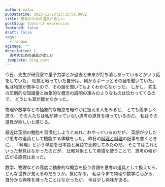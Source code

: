 ```yaml
---
author: matac
pubDatetime: 2023-11-23T23:32:58.000Z
title: 思考のための道具が欲しい
postSlug: tools-of-expression
featured: false
draft: false
tags:
  - random
ogImage: ""
description: |
  思考のための道具が欲しい
_template: blog_post
---
```


今日、先生が研究室で量子力学とか過去と未来が打ち消しあっているとかいう話をしていた。
眠気と戦っていた自分は、側からボーッとその話を聞いていた。
私は物理が苦手なので、その話を聞いてもよくわからなかった。
しかし、先生の圧倒的な知識量と抽象的な概念の説明の凄みのようなものは伝わってくるので、
どうにも耳が離せなかった。

物理や数学などの抽象的な概念を軽やかに扱える人をみると、
とても羨ましく思う。
その人たちは私が持っていない思考の道具を持っているのだ。
私はその道具が欲しいと感じる。

最近は英語の勉強を習慣化しようとあれこれやっているのだが、
英語が少しだけ思考の道具として機能する体験をした。
昨日の[料理と料理](/blog/cooking-and-cooking)の記事を書くときに、
「料理」という単語を日本語と英語で比較してみたのだ。
そこではこれといった発見はなかったのだが、
比較対象として英語を使うことで、思考の幅が広がる感覚はあった。

数学、物理などの高度に抽象的な概念を扱う言語を思考の道具として扱えたら、
どんな世界が見えるのだろうか。気になる。
私は今まで物理や数学に心から、自分から興味を持ったことはなかったが、
今は少し興味がある。
